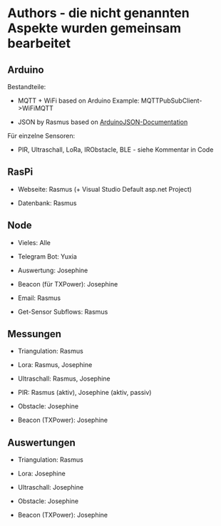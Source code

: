 # Authors - die nicht genannten Aspekte wurden gemeinsam bearbeitet

## Arduino

Bestandteile:

- MQTT + WiFi based on Arduino Example: MQTTPubSubClient->WiFiMQTT

- JSON by Rasmus based on [ArduinoJSON-Documentation](https://arduinojson.org/v6/api/jsondocument/)

Für einzelne Sensoren:

- PIR, Ultraschall, LoRa, IRObstacle, BLE - siehe Kommentar in Code

## RasPi

- Webseite: Rasmus (+ Visual Studio Default asp.net Project)

- Datenbank: Rasmus

## Node

- Vieles: Alle

- Telegram Bot: Yuxia

- Auswertung: Josephine

- Beacon (für TXPower): Josephine

- Email: Rasmus

- Get-Sensor Subflows: Rasmus

## Messungen

- Triangulation: Rasmus

- Lora: Rasmus, Josephine

- Ultraschall: Rasmus, Josephine

- PIR: Rasmus (aktiv), Josephine (aktiv, passiv)

- Obstacle: Josephine

- Beacon (TXPower): Josephine

## Auswertungen

- Triangulation: Rasmus

- Lora: Josephine

- Ultraschall: Josephine

- Obstacle: Josephine

- Beacon (TXPower): Josephine
